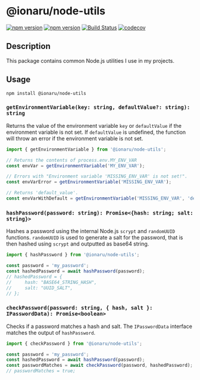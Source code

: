 # @ionaru/node-utils

[![npm version](https://img.shields.io/npm/v/@ionaru/node-utils.svg?style=for-the-badge)](https://www.npmjs.com/package/@ionaru/node-utils)
[![npm version](https://img.shields.io/npm/v/@ionaru/node-utils/next.svg?style=for-the-badge)](https://www.npmjs.com/package/@ionaru/node-utils/v/next)
[![Build Status](https://img.shields.io/github/workflow/status/Ionaru/node-utils/Test%20&%20Deploy/main?style=for-the-badge)](https://github.com/Ionaru/node-utils/actions)
[![codecov](https://img.shields.io/codecov/c/github/Ionaru/node-utils/main.svg?style=for-the-badge)](https://codecov.io/gh/Ionaru/node-utils)

## Description
This package contains common Node.js utilities I use in my projects.

## Usage
```
npm install @ionaru/node-utils
```

### `getEnvironmentVariable(key: string, defaultValue?: string): string`
Returns the value of the environment variable `key` or `defaultValue` if the environment variable is not set.
If `defaultValue` is undefined, the function will throw an error if the environment variable is not set.

```ts
import { getEnvironmentVariable } from '@ionaru/node-utils';

// Returns the contents of process.env.MY_ENV_VAR
const envVar = getEnvironmentVariable('MY_ENV_VAR');

// Errors with "Environment variable 'MISSING_ENV_VAR' is not set!".
const envVarError = getEnvironmentVariable('MISSING_ENV_VAR');

// Returns 'default_value'.
const envVarWithDefault = getEnvironmentVariable('MISSING_ENV_VAR', 'default_value');
```

### `hashPassword(password: string): Promise<{hash: string; salt: string}>`
Hashes a password using the internal Node.js `scrypt` and `randomUUID` functions.
`randomUUID` is used to generate a salt for the password, that is then hashed using `scrypt` and outputted as base64 string.

```ts
import { hashPassword } from '@ionaru/node-utils';

const password = 'my_password';
const hashedPassword = await hashPassword(password);
// hashedPassword = {
//     hash: "BASE64_STRING_HASH",
//     salt: "UUID_SALT",
// };
```

### `checkPassword(password: string, { hash, salt }: IPasswordData): Promise<boolean>`
Checks if a password matches a hash and salt.
The `IPasswordData` interface matches the output of `hashPassword`.

```ts
import { checkPassword } from '@ionaru/node-utils';

const password = 'my_password';
const hashedPassword = await hashPassword(password);
const passwordMatches = await checkPassword(password, hashedPassword);
// passwordMatches = true;
```
